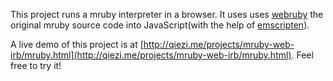 This project runs a mruby interpreter in a browser. It uses uses [webruby](https://github.com/xxuejie/webruby) the original mruby source code into JavaScript(with the help of [emscripten](https://github.com/kripken/emscripten)).

A live demo of this project is at [http://qiezi.me/projects/mruby-web-irb/mruby.html](http://qiezi.me/projects/mruby-web-irb/mruby.html). Feel free to try it!

